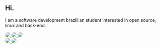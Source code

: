 ## Hi.
I am a software development brazillian student interested in open source, linux and back-end.



<a href="#">
  <img src="https://icongr.am/devicon/django-original.svg?size=128&color=currentColor" style="border-radius: 0.5em;">
</a>

<a href="#">
  <img src="https://icongr.am/devicon/python-original.svg?size=128&color=currentColor" style="border-radius: 0.5em;">
</a>

<a href="#">
  <img src="https://cdn.jsdelivr.net/gh/devicons/devicon/icons/linux/linux-original.svg" style="border-radius: 0.5em;">
</a>

<br>

<a href="mailto:romulo.s@escolar.ifrn.edu.br">
  <img src="https://img.shields.io/badge/Gmail-D14836?style=for-the-badge&logo=gmail&logoColor=white" style="border-radius: 0.5em;">
</a>
<a href="https://discord.com/users/204698698242981888">
  <img src="https://img.shields.io/badge/Discord-7289DA?style=for-the-badge&logo=discord&logoColor=white" style="border-radius: 0.5em;">
</a>
<!--
**rommuloifrn/rommuloifrn** is a ✨ _special_ ✨ repository because its `README.md` (this file) appears on your GitHub profile.

Here are some ideas to get you started:

- 🔭 I’m currently working on ...
- 🌱 I’m currently learning ...
- 👯 I’m looking to collaborate on ...
- 🤔 I’m looking for help with ...
- 💬 Ask me about ...
- 📫 How to reach me: ...
- 😄 Pronouns: ...
- ⚡ Fun fact: ...
-->
